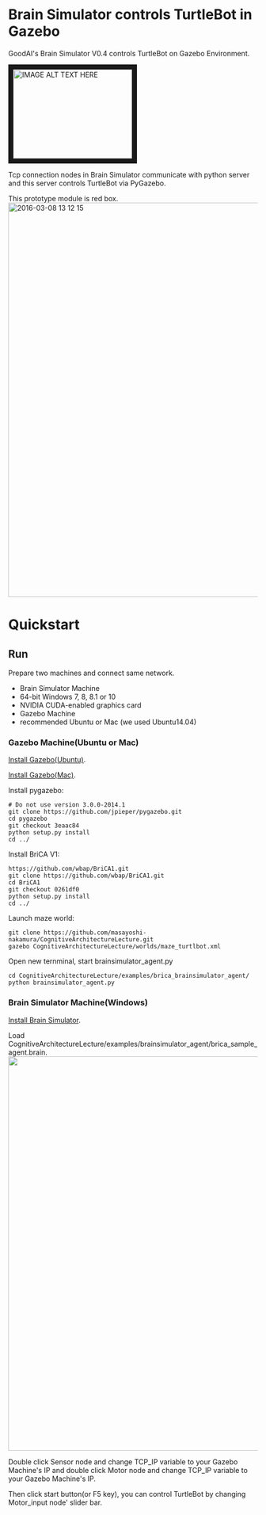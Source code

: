 # Brain Simulator controls TurtleBot in Gazebo
GoodAI's Brain Simulator V0.4 controls TurtleBot on Gazebo Environment.

<a href="http://www.youtube.com/watch?feature=player_embedded&v=TRSP8eudr8s
" target="_blank"><img src="http://img.youtube.com/vi/TRSP8eudr8s/0.jpg" 
alt="IMAGE ALT TEXT HERE" width="240" height="180" border="10" /></a>

Tcp connection nodes in Brain Simulator communicate with python server and this server controls TurtleBot via PyGazebo.

This prototype module is red box. 
<img width="796" alt="2016-03-08 13 12 15" src="https://cloud.githubusercontent.com/assets/1708549/13591810/80346f62-e52f-11e5-8cf7-6b2b6760de76.png">

# Quickstart
## Run
Prepare two machines and connect same network.

 - Brain Simulator Machine
  - 64-bit Windows 7, 8, 8.1 or 10
  - NVIDIA CUDA-enabled graphics card
 - Gazebo Machine
  - recommended Ubuntu or Mac (we used Ubuntu14.04)
  
  
###  Gazebo Machine(Ubuntu or Mac)
[Install Gazebo(Ubuntu)](http://gazebosim.org/tutorials?tut=install_ubuntu).

[Install Gazebo(Mac)](http://gazebosim.org/tutorials?tut=install_on_mac).

Install pygazebo:

```
# Do not use version 3.0.0-2014.1 
git clone https://github.com/jpieper/pygazebo.git
cd pygazebo
git checkout 3eaac84
python setup.py install
cd ../
```

Install BriCA V1:

```
https://github.com/wbap/BriCA1.git
git clone https://github.com/wbap/BriCA1.git
cd BriCA1
git checkout 0261df0
python setup.py install
cd ../
```

Launch maze world:

```
git clone https://github.com/masayoshi-nakamura/CognitiveArchitectureLecture.git
gazebo CognitiveArchitectureLecture/worlds/maze_turtlbot.xml
```

Open new ternminal, start brainsimulator_agent.py

```
cd CognitiveArchitectureLecture/examples/brica_brainsimulator_agent/
python brainsimulator_agent.py
```

### Brain Simulator Machine(Windows) 
[Install Brain Simulator](http://www.goodai.com/#!brain-simulator/c81c).

Load CognitiveArchitectureLecture/examples/brainsimulator_agent/brica_sample_agent.brain.
<img width="796" src="https://cloud.githubusercontent.com/assets/1708549/13658146/c3beda0e-e6b7-11e5-8030-2c95be61fea5.png">

Double click Sensor node and change TCP_IP variable to your Gazebo Machine's IP and
double click Motor  node and change TCP_IP variable to your Gazebo Machine's IP.   

Then click start button(or F5 key), you can control TurtleBot by changing Motor_input node' slider bar.

 
